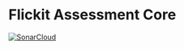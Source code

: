 # Flickit Assessment Core

[![SonarCloud](https://sonarcloud.io/images/project_badges/sonarcloud-white.svg)](https://sonarcloud.io/summary/new_code?id=flickit-assessment-core)
